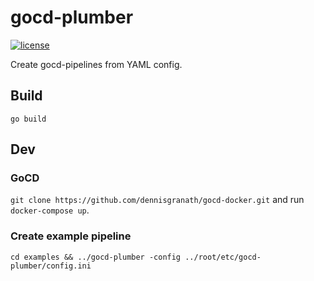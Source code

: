 # gocd-plumber
[![license](https://img.shields.io/github/license/mashape/apistatus.svg?maxAge=2592000)](https://github.com/dennisgranath/gocd-plumber/blob/master/LICENSE.md)

Create gocd-pipelines from YAML config.

## Build
`go build`

## Dev
### GoCD
`git clone https://github.com/dennisgranath/gocd-docker.git` and run `docker-compose up`.

### Create example pipeline
`cd examples && ../gocd-plumber -config ../root/etc/gocd-plumber/config.ini`


